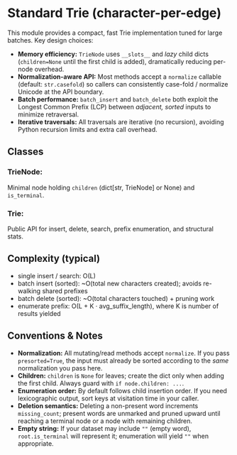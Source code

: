 # Standard Trie (character-per-edge) #

This module provides a compact, fast Trie implementation tuned for large batches.
Key design choices:
- **Memory efficiency:** `TrieNode` uses `__slots__` and *lazy* child dicts (`children=None`
  until the first child is added), dramatically reducing per-node overhead.
- **Normalization-aware API:** Most methods accept a `normalize` callable (default:
  `str.casefold`) so callers can consistently case-fold / normalize Unicode at the
  API boundary.
- **Batch performance:** `batch_insert` and `batch_delete` both exploit the Longest
  Common Prefix (LCP) between *adjacent, sorted* inputs to minimize retraversal.
- **Iterative traversals:** All traversals are iterative (no recursion), avoiding
  Python recursion limits and extra call overhead.


Classes
-------
### TrieNode: ###
  Minimal node holding `children` (dict[str, TrieNode] or None) and `is_terminal`.
### Trie: ###
  Public API for insert, delete, search, prefix enumeration, and structural stats.


Complexity (typical)
--------------------
- single insert / search: O(L)
- batch insert (sorted): ~O(total new characters created); avoids re-walking shared prefixes
- batch delete (sorted): ~O(total characters touched) + pruning work
- enumerate prefix: O(L + K · avg_suffix_length), where K is number of results yielded


Conventions & Notes
-------------------
- **Normalization:** All mutating/read methods accept `normalize`. If you pass
  `presorted=True`, the input must already be sorted according to the *same*
  normalization you pass here.
- **Children:** `children` is `None` for leaves; create the dict only when adding
  the first child. Always guard with `if node.children: ...`.
- **Enumeration order:** By default follows child insertion order. If you need
  lexicographic output, sort keys at visitation time in your caller.
- **Deletion semantics:** Deleting a non-present word increments `missing_count`;
  present words are unmarked and pruned upward until reaching a terminal node or
  a node with remaining children.
- **Empty string:** If your dataset may include `""` (empty word), `root.is_terminal`
  will represent it; enumeration will yield `""` when appropriate.